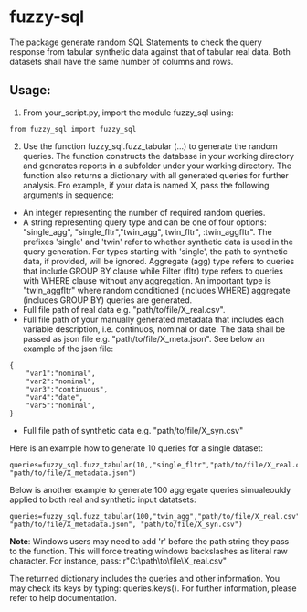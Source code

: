 # fuzzy-sql

The package generate random SQL Statements to check the query response from tabular synthetic data against that of tabular real data. Both datasets shall have the same number of columns and rows. 

## Usage:

<!-- 1) From your terminal, install pre-requisite dependencies: 
```
pip install pandas scikit-learn seaborn pdfkit
```
Note that the output report is provided in html format. For Linux machines, the report is provided in pdf as well. For that purpose, Linux users may need to install wkhtmltopdf package using:
```
sudo apt install -y wkhtmltopdf
```
2) Once the above is installed, install fuzzy-sql using:

```
pip install fuzzy-sql
``` -->

1) From your_script.py, import the module fuzzy_sql using:
``` 
from fuzzy_sql import fuzzy_sql
```

2) Use the function fuzzy_sql.fuzz_tabular (...) to generate the random queries. The function constructs the database in your working directory and generates reports in a subfolder under your working directory. The function also  returns a dictionary with all generated queries for further analysis. Fro example, if your data is named X, pass the following arguments in sequence:
* An integer representing the number of required random queries.
* A string representing query type and can be one of four options: "single_agg", "single_fltr","twin_agg", twin_fltr", :twin_aggfltr". The prefixes 'single' and 'twin' refer to whether synthetic data is used in the query generation. For types starting with 'single', the path to synthetic data, if provided, will be ignored. Aggregate (agg) type refers to queries that include GROUP BY clause while Filter (fltr) type refers to queries with WHERE clause without any aggregation. An important type is "twin_aggfltr" where random conditioned (includes WHERE) aggregate (includes GROUP BY) queries are generated. 
* Full file path of real data e.g. "path/to/file/X_real.csv". 
* Full file path of your manually generated metadata that includes each variable description, i.e. continuos, nominal or date. The data shall be passed as json file e.g. "path/to/file/X_meta.json".  See below an example of the json file:
```
{
    "var1":"nominal",
    "var2":"nominal",
    "var3":"continuous",
    "var4":"date",
    "var5":"nominal",
}
```
* Full file path of synthetic data e.g. "path/to/file/X_syn.csv"

Here is an example how to generate 10 queries for a single  dataset:
```
queries=fuzzy_sql.fuzz_tabular(10,,"single_fltr","path/to/file/X_real.csv", "path/to/file/X_metadata.json")
```
Below is another example to generate 100 aggregate queries simualeouldy applied to both real and synthetic input datatsets:

```
queries=fuzzy_sql.fuzz_tabular(100,"twin_agg","path/to/file/X_real.csv", "path/to/file/X_metadata.json", "path/to/file/X_syn.csv")
```

**Note**: Windows users may need to add 'r' before the path string they pass to the function. This will force treating windows backslashes as literal raw character. For instance, pass: r"C:\path\to\file\X_real.csv"

The returned dictionary includes the queries and other information. You may check its keys by typing: queries.keys(). For further information, please refer to help documentation. 